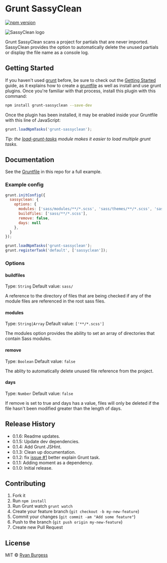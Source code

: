 Grunt SassyClean
================

[![npm version](https://badge.fury.io/js/grunt-sassyclean.svg)](http://badge.fury.io/js/grunt-sassyclean)

![SassyClean logo](https://raw.github.com/ryanburgess/grunt-sassyclean/master/sassyclean.png)

Grunt SassyClean scans a project for partials that are never imported. SassyClean provides the option to automatically delete the unused partials or display the file name as a console log.

## Getting Started

If you haven't used [grunt][] before, be sure to check out the [Getting Started][] guide, as it explains how to create a [gruntfile][Getting Started] as well as install and use grunt plugins. Once you're familiar with that process, install this plugin with this command:

```sh
npm install grunt-sassyclean --save-dev
```

Once the plugin has been installed, it may be enabled inside your Gruntfile with this line of JavaScript:

```js
grunt.loadNpmTasks('grunt-sassyclean');
```

*Tip: the [load-grunt-tasks](https://github.com/sindresorhus/load-grunt-tasks) module makes it easier to load multiple grunt tasks.*

[grunt]: http://gruntjs.com
[Getting Started]: https://github.com/gruntjs/grunt/wiki/Getting-started


## Documentation

See the [Gruntfile](Gruntfile.js) in this repo for a full example.


### Example config

```js
grunt.initConfig({
  sassyclean: {
    options: {
      modules: ['sass/modules/**/*.scss', 'sass/themes/**/*.scss', 'sass/layout/**/*.scss', 'sass/base/**/*.scss'],
      buildfiles: ['sass/**/*.scss'],
      remove: false,
      days: null
    },
  }
});

grunt.loadNpmTasks('grunt-sassyclean');
grunt.registerTask('default', ['sassyclean']);
```

### Options

#### buildfiles
Type: `String`
Default value: `sass/`

A reference to the directory of files that are being checked if any of the module files are referenced in the root sass files.

#### modules
Type: `String|Array`
Default value: `['**/*.scss']`

The modules option provides the ability to set an array of directories that contain Sass modules.

#### remove
Type: `Boolean`
Default value: `false`

The ablity to automatically delete unused file reference from the project.

#### days
Type: `Number`
Default value: `false`

If remove is set to true and days has a value, files will only be deleted if the file hasn't been modified greater than the length of days.

## Release History
* 0.1.6: Readme updates.
* 0.1.5: Update dev dependencies.
* 0.1.4: Add Grunt JSHint.
* 0.1.3: Clean up documentation.
* 0.1.2: fix [issue #1](https://github.com/ryanburgess/grunt-sassyclean/issues/1) better explain Grunt task.
* 0.1.1: Adding moment as a dependency.
* 0.1.0: Initial release.

## Contributing
1. Fork it
2. Run `npm install`
3. Run Grunt watch `grunt watch`
4. Create your feature branch (`git checkout -b my-new-feature`)
5. Commit your changes (`git commit -am "Add some feature"`)
6. Push to the branch (`git push origin my-new-feature`)
7. Create new Pull Request

## License
MIT © [Ryan Burgess](http://github.com/ryanburgess)
